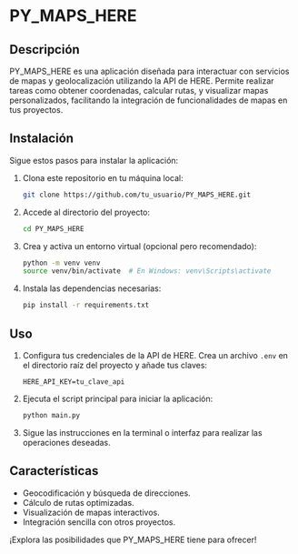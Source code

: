 # PY_MAPS_HERE

## Descripción

PY_MAPS_HERE es una aplicación diseñada para interactuar con servicios de mapas y geolocalización utilizando la API de HERE. Permite realizar tareas como obtener coordenadas, calcular rutas, y visualizar mapas personalizados, facilitando la integración de funcionalidades de mapas en tus proyectos.

## Instalación

Sigue estos pasos para instalar la aplicación:

1. Clona este repositorio en tu máquina local:
   ```bash
   git clone https://github.com/tu_usuario/PY_MAPS_HERE.git
   ```
2. Accede al directorio del proyecto:
   ```bash
   cd PY_MAPS_HERE
   ```
3. Crea y activa un entorno virtual (opcional pero recomendado):
   ```bash
   python -m venv venv
   source venv/bin/activate  # En Windows: venv\Scripts\activate
   ```
4. Instala las dependencias necesarias:
   ```bash
   pip install -r requirements.txt
   ```

## Uso

1. Configura tus credenciales de la API de HERE. Crea un archivo `.env` en el directorio raíz del proyecto y añade tus claves:
   ```
   HERE_API_KEY=tu_clave_api
   ```
2. Ejecuta el script principal para iniciar la aplicación:
   ```bash
   python main.py
   ```
3. Sigue las instrucciones en la terminal o interfaz para realizar las operaciones deseadas.

## Características

- Geocodificación y búsqueda de direcciones.
- Cálculo de rutas optimizadas.
- Visualización de mapas interactivos.
- Integración sencilla con otros proyectos.

¡Explora las posibilidades que PY_MAPS_HERE tiene para ofrecer!
